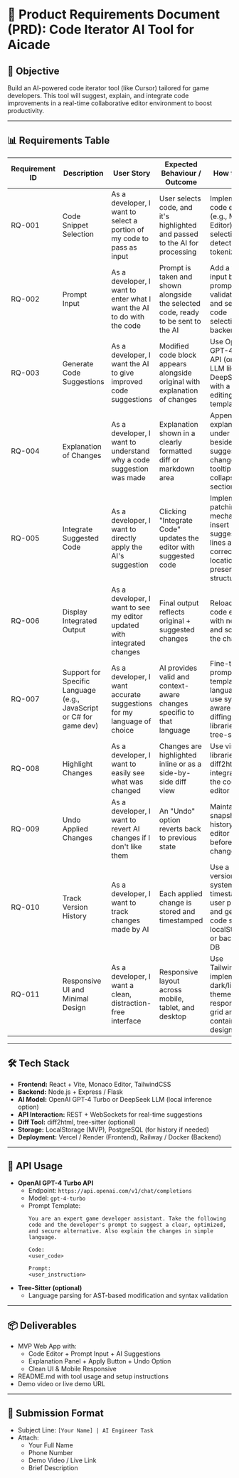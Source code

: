 # 📄 Product Requirements Document (PRD): Code Iterator AI Tool for Aicade

## 🎯 Objective
Build an AI-powered code iterator tool (like Cursor) tailored for game developers. This tool will suggest, explain, and integrate code improvements in a real-time collaborative editor environment to boost productivity.

---

## 📊 Requirements Table

| Requirement ID | Description                                                                 | User Story                                                                 | Expected Behaviour / Outcome                                                                 | How to Do It                                                                                                                  |
|----------------|-----------------------------------------------------------------------------|-----------------------------------------------------------------------------|-----------------------------------------------------------------------------------------------|--------------------------------------------------------------------------------------------------------------------------------|
| RQ-001         | Code Snippet Selection                                                     | As a developer, I want to select a portion of my code to pass as input     | User selects code, and it's highlighted and passed to the AI for processing                 | Implement a code editor (e.g., Monaco Editor) with selection detection and tokenization                                        |
| RQ-002         | Prompt Input                                                               | As a developer, I want to enter what I want the AI to do with the code     | Prompt is taken and shown alongside the selected code, ready to be sent to the AI           | Add a text input box for prompt entry, validate input, and send with code selection to backend                                 |
| RQ-003         | Generate Code Suggestions                                                  | As a developer, I want the AI to give improved code suggestions            | Modified code block appears alongside original with explanation of changes                   | Use OpenAI GPT-4 Turbo API (or local LLM like DeepSeek) with a code editing prompt template                                      |
| RQ-004         | Explanation of Changes                                                     | As a developer, I want to understand why a code suggestion was made        | Explanation shown in a clearly formatted diff or markdown area                              | Append explanations under or beside each suggested change, using tooltips or collapsible sections                              |
| RQ-005         | Integrate Suggested Code                                                   | As a developer, I want to directly apply the AI's suggestion               | Clicking "Integrate Code" updates the editor with suggested code                            | Implement a patching mechanism to insert suggested lines at the correct location, preserving structure                         |
| RQ-006         | Display Integrated Output                                                  | As a developer, I want to see my editor updated with integrated changes    | Final output reflects original + suggested changes                                           | Reload the code editor with new text and scroll to the change                                                                  |
| RQ-007         | Support for Specific Language (e.g., JavaScript or C# for game dev)       | As a developer, I want accurate suggestions for my language of choice      | AI provides valid and context-aware changes specific to that language                        | Fine-tune prompt templates per language and use syntax-aware code diffing/parsing libraries (e.g., tree-sitter)               |
| RQ-008         | Highlight Changes                                                          | As a developer, I want to easily see what was changed                      | Changes are highlighted inline or as a side-by-side diff view                               | Use visual diff libraries (e.g., diff2html) and integrate with the code editor                                                  |
| RQ-009         | Undo Applied Changes                                                       | As a developer, I want to revert AI changes if I don't like them           | An "Undo" option reverts back to previous state                                             | Maintain a snapshot history of the editor state before changes                                                                  |
| RQ-010         | Track Version History                                                      | As a developer, I want to track changes made by AI                         | Each applied change is stored and timestamped                                               | Use a versioning system with timestamp, user prompt, and generated code stored in localStorage or backend DB                   |
| RQ-011         | Responsive UI and Minimal Design                                           | As a developer, I want a clean, distraction-free interface                  | Responsive layout across mobile, tablet, and desktop                                        | Use TailwindCSS, implement dark/light themes, responsive grid and container design                                               |

---

## 🛠️ Tech Stack

- **Frontend:** React + Vite, Monaco Editor, TailwindCSS
- **Backend:** Node.js + Express / Flask
- **AI Model:** OpenAI GPT-4 Turbo or DeepSeek LLM (local inference option)
- **API Interaction:** REST + WebSockets for real-time suggestions
- **Diff Tool:** diff2html, tree-sitter (optional)
- **Storage:** LocalStorage (MVP), PostgreSQL (for history if needed)
- **Deployment:** Vercel / Render (Frontend), Railway / Docker (Backend)

---

## 🔌 API Usage

- **OpenAI GPT-4 Turbo API**
  - Endpoint: `https://api.openai.com/v1/chat/completions`
  - Model: `gpt-4-turbo`
  - Prompt Template:
    ```
    You are an expert game developer assistant. Take the following code and the developer's prompt to suggest a clear, optimized, and secure alternative. Also explain the changes in simple language.

    Code:
    <user_code>

    Prompt:
    <user_instruction>
    ```
- **Tree-Sitter (optional)**
  - Language parsing for AST-based modification and syntax validation

---

## 📦 Deliverables

- MVP Web App with:
  - Code Editor + Prompt Input + AI Suggestions
  - Explanation Panel + Apply Button + Undo Option
  - Clean UI & Mobile Responsive
- README.md with tool usage and setup instructions
- Demo video or live demo URL

---

## 📧 Submission Format

- Subject Line: `[Your Name] | AI Engineer Task`
- Attach:
  - Your Full Name
  - Phone Number
  - Demo Video / Live Link
  - Brief Description
